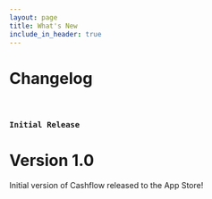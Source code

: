 ```yaml
---
layout: page
title: What's New
include_in_header: true
---
```


# Changelog
<!-- Here you can keep a changelog for your app. Edit the markdown based CHANGELOG.md which is located in the _pages directory. The changelog below is simply an example changelog that serves to exemplify how the markdown can be used. You can be as creative as you want with the markdown. -->

<br>

### `Initial Release`
# **Version 1.0**
Initial version of Cashflow released to the App Store!

<br>
